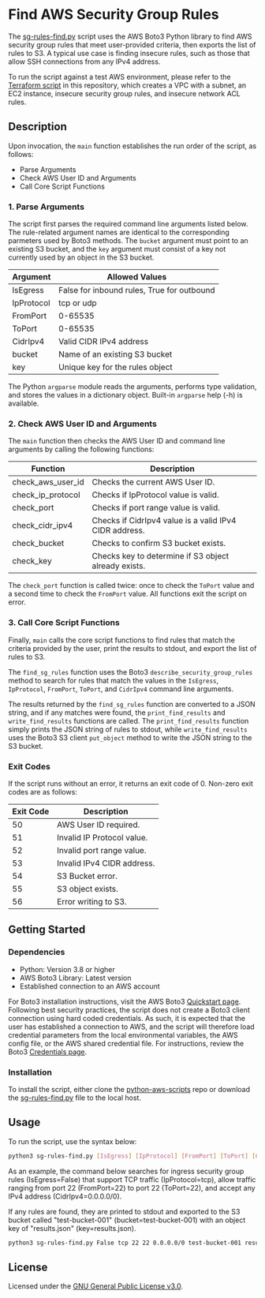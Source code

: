 # Find AWS Security Group Rules
The [sg-rules-find.py](./sg-rules-find.py) script uses the AWS Boto3 Python library to find AWS security group rules that meet user-provided criteria, then exports the list of rules to S3. A typical use case is finding insecure rules, such as those that allow SSH connections from any IPv4 address.

To run the script against a test AWS environment, please refer to the [Terraform script](../terraform-aws-test-env) in this repository, which creates a VPC with a subnet, an EC2 instance, insecure security group rules, and insecure network ACL rules.

## Description
Upon invocation, the `main` function establishes the run order of the script, as follows:

+ Parse Arguments
+ Check AWS User ID and Arguments
+ Call Core Script Functions

### 1. Parse Arguments
The script first parses the required command line arguments listed below. The rule-related argument names are identical to the corresponding parmeters used by Boto3 methods. The `bucket` argument must point to an existing S3 bucket, and the `key` argument must consist of a key not currently used by an object in the S3 bucket.

|Argument|Allowed Values|
|--------|--------------|
|IsEgress|False for inbound rules, True for outbound|
|IpProtocol|tcp or udp|
|FromPort|0-65535|
|ToPort|0-65535|
|CidrIpv4|Valid CIDR IPv4 address|
|bucket|Name of an existing S3 bucket|
|key|Unique key for the rules object|

The Python `argparse` module reads the arguments, performs type validation, and stores the values in a dictionary object. Built-in `argparse` help (-h) is available.

### 2. Check AWS User ID and Arguments
The `main` function then checks the AWS User ID and command line arguments by calling the following functions:

|Function|Description|
|--------|-----------|
|check_aws_user_id|Checks the current AWS User ID.|
|check_ip_protocol|Checks if IpProtocol value is valid.|
|check_port|Checks if port range value is valid.|
|check_cidr_ipv4|Checks if CidrIpv4 value is a valid IPv4 CIDR address.|
|check_bucket|Checks to confirm S3 bucket exists.|
|check_key|Checks key to determine if S3 object already exists.|

The `check_port` function is called twice: once to check the `ToPort` value and a second time to check the `FromPort` value. All functions exit the script on error.

### 3. Call Core Script Functions
Finally, `main` calls the core script functions to find rules that match the criteria provided by the user, print the results to stdout, and export the list of rules to S3.

The `find_sg_rules` function uses the Boto3 `describe_security_group_rules` method to search for rules that match the values in the `IsEgress`, `IpProtocol`, `FromPort`, `ToPort`, and `CidrIpv4` command line arguments.

The results returned by the `find_sg_rules` function are converted to a JSON string, and if any matches were found, the `print_find_results` and `write_find_results` functions are called. The `print_find_results` function simply prints the JSON string of rules to stdout, while `write_find_results` uses the Boto3 S3 client `put_object` method to write the JSON string to the S3 bucket.

### Exit Codes
If the script runs without an error, it returns an exit code of 0. Non-zero exit codes are as follows:

|Exit Code|Description|
|---------|-----------|
|50|AWS User ID required.|
|51|Invalid IP Protocol value.|
|52|Invalid port range value.|
|53|Invalid IPv4 CIDR address.|
|54|S3 Bucket error.|
|55|S3 object exists.|
|56|Error writing to S3.|

## Getting Started

### Dependencies

+ Python: Version 3.8 or higher
+ AWS Boto3 Library: Latest version
+ Established connection to an AWS account

For Boto3 installation instructions, visit the AWS Boto3 [Quickstart page](https://boto3.amazonaws.com/v1/documentation/api/latest/guide/quickstart.html). Following best security practices, the script does not create a Boto3 client connection using hard coded credentials. As such, it is expected that the user has established a connection to AWS, and the script will therefore load credential parameters from the local environmental variables, the AWS config file, or the AWS shared credential file. For instructions, review the Boto3 [Credentials page](https://boto3.amazonaws.com/v1/documentation/api/latest/guide/credentials.html).

### Installation
To install the script, either clone the [python-aws-scripts](..) repo or download the [sg-rules-find.py](./sg-rules-find.py) file to the local host. 

## Usage
To run the script, use the syntax below:

```bash
python3 sg-rules-find.py [IsEgress] [IpProtocol] [FromPort] [ToPort] [CidrIpv4] [bucket] [key]
```

As an example, the command below searches for ingress security group rules (IsEgress=False) that support TCP traffic (IpProtocol=tcp), allow traffic ranging from port 22 (FromPort=22) to port 22 (ToPort=22), and accept any IPv4 address (CidrIpv4=0.0.0.0/0).

If any rules are found, they are printed to stdout and exported to the S3 bucket called "test-bucket-001" (bucket=test-bucket-001) with an object key of "results.json" (key=results.json).

```bash
python3 sg-rules-find.py False tcp 22 22 0.0.0.0/0 test-bucket-001 results.json 
```

## License
Licensed under the [GNU General Public License v3.0](../LICENSE).
